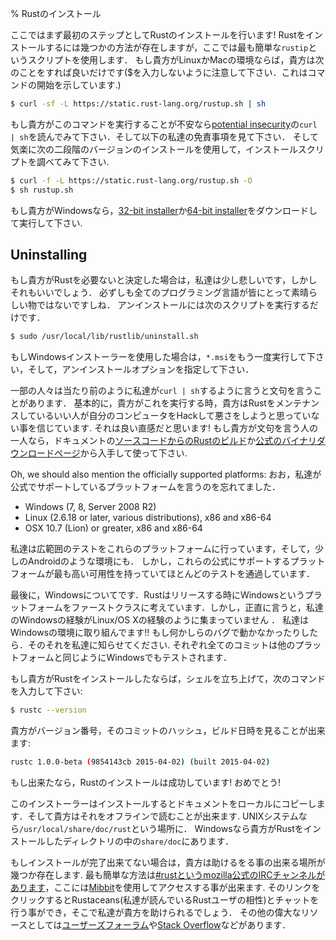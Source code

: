 % Rustのインストール

ここではまず最初のステップとしてRustのインストールを行います!
Rustをインストールするには幾つかの方法が存在しますが，ここでは最も簡単な`rustip`というスクリプトを使用します．
もし貴方がLinuxかMacの環境ならば，貴方は次のことをすれば良いだけです($を入力しないように注意して下さい．これはコマンドの開始を示しています.)

```bash
$ curl -sf -L https://static.rust-lang.org/rustup.sh | sh
```

もし貴方がこのコマンドを実行することが不安なら[potential insecurity][insecurity]の`curl
| sh`を読んでみて下さい．そして以下の私達の免責事項を見て下さい．
そして気楽に次の二段階のバージョンのインストールを使用して，インストールスクリプトを調べてみて下さい.

```bash
$ curl -f -L https://static.rust-lang.org/rustup.sh -O
$ sh rustup.sh
```

[insecurity]: http://curlpipesh.tumblr.com

もし貴方がWindowsなら，[32-bit installer][win32]か[64-bit installer][win64]をダウンロードして実行して下さい.

[win32]: https://static.rust-lang.org/dist/rust-1.0.0-beta-i686-pc-windows-gnu.msi
[win64]: https://static.rust-lang.org/dist/rust-1.0.0-beta-x86_64-pc-windows-gnu.msi

## Uninstalling

もし貴方がRustを必要ないと決定した場合は，私達は少し悲しいです，しかしそれもいいでしょう．
必ずしも全てのプログラミング言語が皆にとって素晴らしい物ではないですしね．
アンインストールには次のスクリプトを実行するだけです．

```bash
$ sudo /usr/local/lib/rustlib/uninstall.sh
```

もしWindowsインストーラーを使用した場合は，`*.msi`をもう一度実行して下さい，そして，アンインストールオプションを指定して下さい．

一部の人々は当たり前のように私達が`curl | sh`するように言うと文句を言うことがあります．
基本的に，貴方がこれを実行する時，貴方はRustをメンテナンスしているいい人が自分のコンピュータをHackして悪さをしようと思っていない事を信じています.
それは良い直感だと思います!
もし貴方が文句を言う人の一人なら，ドキュメントの[ソースコードからのRustのビルド][from source]か[公式のバイナリダウンロードページ][install page]から入手して使って下さい.

[from source]: https://github.com/rust-lang/rust#building-from-source
[install page]: http://www.rust-lang.org/install.html

Oh, we should also mention the officially supported platforms:
おお，私達が公式でサポートしているプラットフォームを言うのを忘れてました．

* Windows (7, 8, Server 2008 R2)
* Linux (2.6.18 or later, various distributions), x86 and x86-64
* OSX 10.7 (Lion) or greater, x86 and x86-64

私達は広範囲のテストをこれらのプラットフォームに行っています，そして，少しのAndroidのような環境にも．
しかし，これらの公式にサポートするプラットフォームが最も高い可用性を持っていてほとんどのテストを通過しています．

最後に，Windowsについてです．Rustはリリースする時にWindowsというプラットフォームをファーストクラスに考えています．しかし，正直に言うと，私達のWindowsの経験がLinux/OS Xの経験のように集まっていません ．
私達はWindowsの環境に取り組んでます!!
もし何かしらのバグで動かなかったりしたら．そのそれを私達に知らせてください.
それぞれ全てのコミットは他のプラットフォームと同じようにWindowsでもテストされます．

もし貴方がRustをインストールしたならば，シェルを立ち上げて，次のコマンドを入力して下さい:

```bash
$ rustc --version
```

貴方がバージョン番号，そのコミットのハッシュ，ビルド日時を見ることが出来ます:

```bash
rustc 1.0.0-beta (9854143cb 2015-04-02) (built 2015-04-02)
```

もし出来たなら，Rustのインストールは成功しています! おめでとう!

このインストーラーはインストールするとドキュメントをローカルにコピーします．そして貴方はそれをオフラインで読むことが出来ます.
UNIXシステムなら`/usr/local/share/doc/rust`という場所に．
Windowsなら貴方がRustをインストールしたディレクトリの中の`share/doc`にあります．

もしインストールが完了出来てない場合は，貴方は助けるをる事の出来る場所が幾つか存在します.
最も簡単な方法は[#rustというmozilla公式のIRCチャンネルがあります][irc]，ここには[Mibbit][mibbit]を使用してアクセスする事が出来ます.
そのリンクをクリックするとRustaceans(私達が読んでいるRustユーザの相性)とチャットを行う事ができ，そこで私達が貴方を助けられるでしょう．
その他の偉大なリソースとしては[ユーザーズフォーラム][users]や[Stack Overflow][stackoverflow]などがあります．


[irc]: irc://irc.mozilla.org/#rust
[mibbit]: http://chat.mibbit.com/?server=irc.mozilla.org&channel=%23rust
[users]: http://users.rust-lang.org/ 
[stackoverflow]: http://stackoverflow.com/questions/tagged/rust
